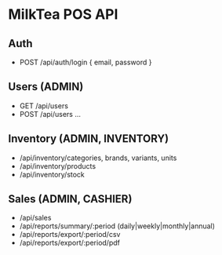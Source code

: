 # MilkTea POS API

## Auth
- POST /api/auth/login { email, password }

## Users (ADMIN)
- GET /api/users
- POST /api/users
...

## Inventory (ADMIN, INVENTORY)
- /api/inventory/categories, brands, variants, units
- /api/inventory/products
- /api/inventory/stock

## Sales (ADMIN, CASHIER)
- /api/sales
- /api/reports/summary/:period  (daily|weekly|monthly|annual)
- /api/reports/export/:period/csv
- /api/reports/export/:period/pdf
